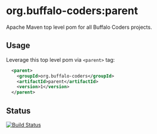 # org.buffalo-coders:parent

Apache Maven top level pom for all Buffalo Coders projects.

## Usage

Leverage this top level pom via `<parent>` tag:

```xml
  <parent>
    <groupId>org.buffalo-coders</groupId>
    <artifactId>parent</artifactId>
    <version>1</version>
  </parent>
```

## Status

[![Build Status](https://travis-ci.com/buffalo-coders/parent.svg?branch=master)](https://travis-ci.com/buffalo-coders/parent)
